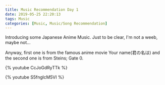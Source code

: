 ```yaml
---
title: Music Recommendation Day 1
date: 2019-05-25 22:20:13
tags: Music
categories: [Music, Music/Song Recommendation]
---
```


Introducing some Japanese Anime Music.
Just to be clear, I'm not a weeb, maybe not...

Anyway, first one is from the famous anime movie Your name(君の名は) and the second one is from Steins; Gate 0.

{% youtube CcJoGdRyTTk %}

{% youtube S5fnglcM5VI %}

